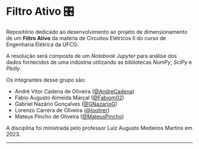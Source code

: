 # Filtro Ativo 🎛️

Repositório dedicado ao desenvolvimento ao projeto de dimensionamento de um **Filtro Ativo** da matéria de Circuitos Elétricos II do curso de Engenharia Elétrica da UFCG.

A resolução será composta de um *Notebook Jupyter* para análise dos dados fornecidos de uma indústria utilizando as bibliotecas *NumPy*, *SciPy* e *Plotly*.

Os integrantes desse grupo são:

- André Vitor Cadena de Oliveira ([@AndreCadena](https://github.com/AndreCadena))
- Fábio Augusto Almeida Marçal ([@Fabiom02](https://github.com/Fabiom02))
- Gabriel Nazário Gonçalves ([@GNazarioG](https://github.com/gabriel-nazario))
- Lorenzo Carrera de Oliveira ([@loolirer](https://github.com/AndreCadena))
- Mateus Pincho de Oliveira ([@MateusPincho](https://github.com/MateusPincho))

A disciplina foi ministrada pelo professor Luiz Augusto Medeiros Martins em 2023.

---
